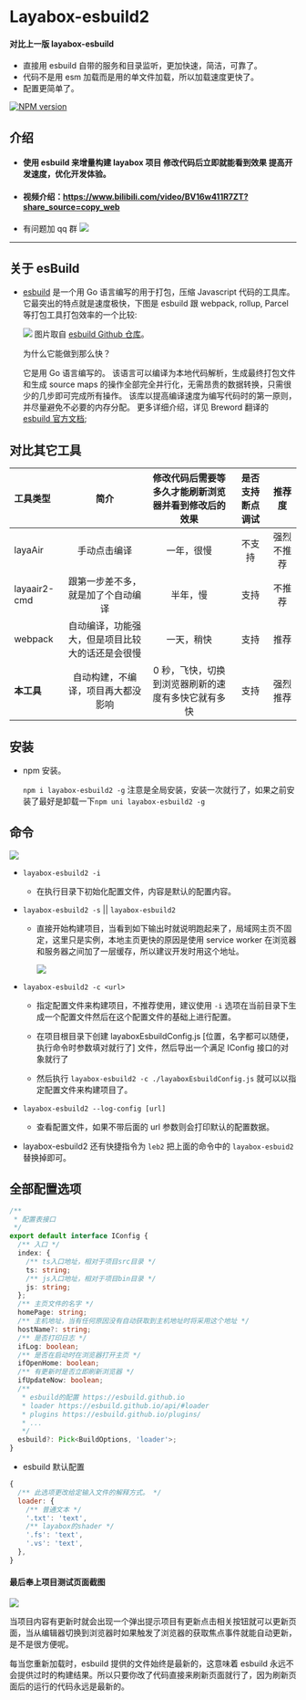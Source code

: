 # Layabox-esbuild2

#### 对比上一版 layabox-esbuild

- 直接用 esbuild 自带的服务和目录监听，更加快速，简洁，可靠了。
- 代码不是用 esm 加载而是用的单文件加载，所以加载速度更快了。
- 配置更简单了。

[![NPM version][npm-image]][npm-url]

[npm-image]: https://img.shields.io/npm/v/layabox-esbuild2
[npm-url]: https://npmjs.org/package/layabox-esbuild2

## 介绍

- #### 使用 esbuild 来增量构建 layabox 项目 修改代码后立即就能看到效果 提高开发速度，优化开发体验。
- #### 视频介绍：https://www.bilibili.com/video/BV16w411R7ZT?share_source=copy_web
- 有问题加 qq 群 <img src="./res/qq.png">

---

## 关于 esBuild

- <a href="https://github.com/evanw/esbuild/">esbuild</a> 是一个用 Go 语言编写的用于打包，压缩 Javascript 代码的工具库。它最突出的特点就是速度极快，下图是 esbuild 跟 webpack, rollup, Parcel 等打包工具打包效率的一个比较:

  <img src="./res/contrast.png">
  图片取自 <a href="https://github.com/evanw/esbuild/">esbuild Github 仓库</a>。

  为什么它能做到那么快？

  它是用 Go 语言编写的。
  该语言可以编译为本地代码解析，生成最终打包文件和生成 source maps 的操作全部完全并行化，无需昂贵的数据转换，只需很少的几步即可完成所有操作。
  该库以提高编译速度为编写代码时的第一原则，并尽量避免不必要的内存分配。
  更多详细介绍，详见 Breword 翻译的 <a href="https://esbuild.github.io/">esbuild 官方文档</a>;

## 对比其它工具

| 工具类型     |                       简介                       | 修改代码后需要等多久才能刷新浏览器并看到修改后的效果 | 是否支持断点调试 |   推荐度   |
| :----------- | :----------------------------------------------: | :--------------------------------------------------: | :--------------: | :--------: |
| layaAir      |                   手动点击编译                   |                      一年，很慢                      |      不支持      | 强烈不推荐 |
| layaair2-cmd |        跟第一步差不多，就是加了个自动编译        |                       半年，慢                       |       支持       |   不推荐   |
| webpack      | 自动编译，功能强大，但是项目比较大的话还是会很慢 |                      一天，稍快                      |       支持       |    推荐    |
| **本工具**   |        自动构建，不编译，项目再大都没影响        |  0 秒，飞快，切换到浏览器刷新的速度有多快它就有多快  |       支持       |  强烈推荐  |

## 安装

- npm 安装。

  `npm i layabox-esbuild2 -g` 注意是全局安装，安装一次就行了，如果之前安装了最好是卸载一下`npm uni layabox-esbuild2 -g`

## 命令

  <img src="./res/order.png">

- `layabox-esbuild2 -i`

  - 在执行目录下初始化配置文件，内容是默认的配置内容。

- `layabox-esbuild2 -s` || `layabox-esbuild2`

  - 直接开始构建项目，当看到如下输出时就说明跑起来了，局域网主页不固定，这里只是实例，本地主页更快的原因是使用 service worker 在浏览器和服务器之间加了一层缓存，所以建议开发时用这个地址。

      <img src="./res/home.png">

- `layabox-esbuild2 -c <url>`

  - 指定配置文件来构建项目，不推荐使用，建议使用 `-i` 选项在当前目录下生成一个配置文件然后在这个配置文件的基础上进行配置。
  - 在项目根目录下创建 layaboxEsbuildConfig.js [位置，名字都可以随便，执行命令时参数填对就行了] 文件，然后导出一个满足 IConfig 接口的对象就行了

  - 然后执行 `layabox-esbuild2 -c ./layaboxEsbuildConfig.js` 就可以以指定配置文件来构建项目了。

- `layabox-esbuild2 --log-config [url]`

  - 查看配置文件，如果不带后面的 url 参数则会打印默认的配置数据。

- layabox-esbuild2 还有快捷指令为 `leb2` 把上面的命令中的 `layabox-esbuid2` 替换掉即可。

## 全部配置选项

```typescript
/**
 * 配置表接口
 */
export default interface IConfig {
  /** 入口 */
  index: {
    /** ts入口地址，相对于项目src目录 */
    ts: string;
    /** js入口地址，相对于项目bin目录 */
    js: string;
  };
  /** 主页文件的名字 */
  homePage: string;
  /** 主机地址，当有任何原因没有自动获取到主机地址时将采用这个地址 */
  hostName?: string;
  /** 是否打印日志 */
  ifLog: boolean;
  /** 是否在启动时在浏览器打开主页 */
  ifOpenHome: boolean;
  /** 有更新时是否立即刷新浏览器 */
  ifUpdateNow: boolean;
  /**
   * esbuild的配置 https://esbuild.github.io
   * loader https://esbuild.github.io/api/#loader
   * plugins https://esbuild.github.io/plugins/
   * ...
   */
  esbuild?: Pick<BuildOptions, 'loader'>;
}
```

- esbuild 默认配置

```javascript
{
  /** 此选项更改给定输入文件的解释方式。 */
  loader: {
    /** 普通文本 */
    '.txt': 'text',
    /** layabox的shader */
    '.fs': 'text',
    '.vs': 'text',
  },
}
```

#### 最后奉上项目测试页面截图

<img src="./res/test.png">

当项目内容有更新时就会出现一个弹出提示项目有更新点击相关按钮就可以更新页面，当从编辑器切换到浏览器时如果触发了浏览器的获取焦点事件就能自动更新，是不是很方便呢。

每当您重新加载时，esbuild 提供的文件始终是最新的，这意味着 esbuild 永远不会提供过时的构建结果。所以只要你改了代码直接来刷新页面就行了，因为刷新页面后的运行的代码永远是最新的。
